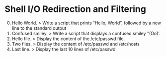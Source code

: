 # Shell I/O Redirection and Filtering
0. Hello World. > Write a script that prints “Hello, World”, followed by a new line to the standard output
1. Confused smiley. > Write a script that displays a confused smiley "(Ôo)'.
2. Hello file. > Display the content of the /etc/passwd file.
3. Two files. > Display the content of /etc/passwd and /etc/hosts
4. Last line. > Display the last 10 lines of /etc/passwd
